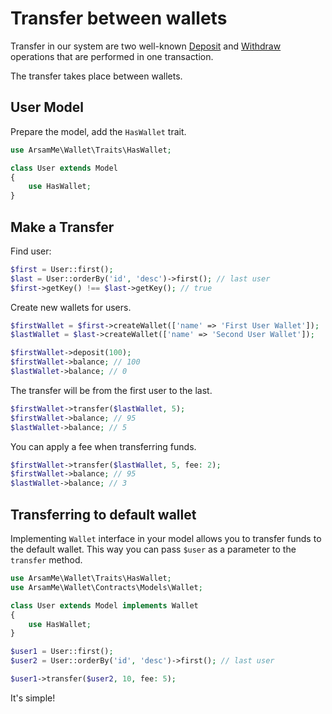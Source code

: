 # Transfer between wallets

Transfer in our system are two well-known [Deposit](deposit) and [Withdraw](withdraw)
operations that are performed in one transaction.

The transfer takes place between wallets.

## User Model

Prepare the model, add the `HasWallet` trait.

```php
use ArsamMe\Wallet\Traits\HasWallet;

class User extends Model
{
    use HasWallet;
}
```

## Make a Transfer

Find user:

```php
$first = User::first(); 
$last = User::orderBy('id', 'desc')->first(); // last user
$first->getKey() !== $last->getKey(); // true
```

Create new wallets for users.

```php
$firstWallet = $first->createWallet(['name' => 'First User Wallet']);
$lastWallet = $last->createWallet(['name' => 'Second User Wallet']);

$firstWallet->deposit(100);
$firstWallet->balance; // 100
$lastWallet->balance; // 0
```

The transfer will be from the first user to the last.

```php
$firstWallet->transfer($lastWallet, 5); 
$firstWallet->balance; // 95
$lastWallet->balance; // 5
```

You can apply a fee when transferring funds.

```php
$firstWallet->transfer($lastWallet, 5, fee: 2); 
$firstWallet->balance; // 95
$lastWallet->balance; // 3
```

## Transferring to default wallet

Implementing `Wallet` interface in your model allows you to transfer funds to the default wallet.
This way you can pass `$user` as a parameter to the `transfer` method.

```php
use ArsamMe\Wallet\Traits\HasWallet;
use ArsamMe\Wallet\Contracts\Models\Wallet;

class User extends Model implements Wallet
{
    use HasWallet;
}
```

```php
$user1 = User::first();
$user2 = User::orderBy('id', 'desc')->first(); // last user

$user1->transfer($user2, 10, fee: 5);
```

It's simple!